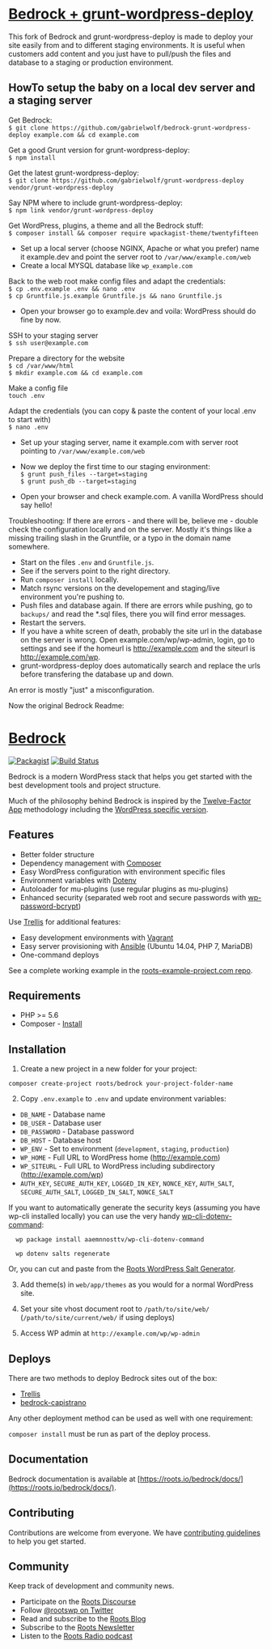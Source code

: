 # [Bedrock + grunt-wordpress-deploy](https://github.com/gabrielwolf/bedrock-grunt-wordpress-deploy)

This fork of Bedrock and grunt-wordpress-deploy is made to deploy your site easily from and to different staging environments. It is useful when customers add content and you just have to pull/push the files and database to a staging or production environment.

## HowTo setup the baby on a local dev server and a staging server

Get Bedrock:  
`$ git clone https://github.com/gabrielwolf/bedrock-grunt-wordpress-deploy example.com && cd example.com`  

Get a good Grunt version for grunt-wordpress-deploy:  
`$ npm install`  

Get the latest grunt-wordpress-deploy:  
`$ git clone https://github.com/gabrielwolf/grunt-wordpress-deploy vendor/grunt-wordpress-deploy`  

Say NPM where to include grunt-wordpress-deploy:  
`$ npm link vendor/grunt-wordpress-deploy`  

Get WordPress, plugins, a theme and all the Bedrock stuff:  
`$ composer install && composer require wpackagist-theme/twentyfifteen`  

- Set up a local server (choose NGINX, Apache or what you prefer) name it example.dev and point the server root to `/var/www/example.com/web`  
- Create a local MYSQL database like `wp_example.com`  

Back to the web root make config files and adapt the credentials:  
`$ cp .env.example .env && nano .env`  
`$ cp Gruntfile.js.example Gruntfile.js && nano Gruntfile.js`  
  
- Open your browser go to example.dev and voila: WordPress should do fine by now.  
  
SSH to your staging server  
`$ ssh user@example.com`  
  
Prepare a directory for the website  
`$ cd /var/www/html`  
`$ mkdir example.com && cd example.com`  
  
Make a config file  
`touch .env`  
  
Adapt the credentials (you can copy & paste the content of your local .env to start with)  
`$ nano .env`  

- Set up your staging server, name it example.com with server root pointing to `/var/www/example.com/web`  
  
- Now we deploy the first time to our staging environment:  
`$ grunt push_files --target=staging`  
`$ grunt push_db --target=staging`  
  
- Open your browser and check example.com. A vanilla WordPress should say hello!

Troubleshooting:
If there are errors - and there will be, believe me - double check the configuration locally and on the server.
Mostly it's things like a missing trailing slash in the Gruntfile, or a typo in the domain name somewhere.
- Start on the files `.env` and `Gruntfile.js`.
- See if the servers point to the right directory.
- Run `composer install` locally.
- Match rsync versions on the developement and staging/live environment you're pushing to.
- Push files and database again. If there are errors while pushing, go to  `backups/` and read the \*.sql files, there you will find error messages.  
- Restart the servers.  
- If you have a white screen of death, probably the site url in the database on the server is wrong. Open example.com/wp/wp-admin, login, go to settings and see if the homeurl is http://example.com and the siteurl is http://example.com/wp.
- grunt-wordpress-deploy does automatically search and replace the urls before transfering the database up and down.

An error is mostly "just" a misconfiguration.  

Now the original Bedrock Readme:  

# [Bedrock](https://roots.io/bedrock/)
[![Packagist](https://img.shields.io/packagist/v/roots/bedrock.svg?style=flat-square)](https://packagist.org/packages/roots/bedrock)
[![Build Status](https://img.shields.io/travis/roots/bedrock.svg?style=flat-square)](https://travis-ci.org/roots/bedrock)

Bedrock is a modern WordPress stack that helps you get started with the best development tools and project structure.

Much of the philosophy behind Bedrock is inspired by the [Twelve-Factor App](http://12factor.net/) methodology including the [WordPress specific version](https://roots.io/twelve-factor-wordpress/).

## Features

* Better folder structure
* Dependency management with [Composer](http://getcomposer.org)
* Easy WordPress configuration with environment specific files
* Environment variables with [Dotenv](https://github.com/vlucas/phpdotenv)
* Autoloader for mu-plugins (use regular plugins as mu-plugins)
* Enhanced security (separated web root and secure passwords with [wp-password-bcrypt](https://github.com/roots/wp-password-bcrypt))

Use [Trellis](https://github.com/roots/trellis) for additional features:

* Easy development environments with [Vagrant](http://www.vagrantup.com/)
* Easy server provisioning with [Ansible](http://www.ansible.com/) (Ubuntu 14.04, PHP 7, MariaDB)
* One-command deploys

See a complete working example in the [roots-example-project.com repo](https://github.com/roots/roots-example-project.com).

## Requirements

* PHP >= 5.6
* Composer - [Install](https://getcomposer.org/doc/00-intro.md#installation-linux-unix-osx)

## Installation

1. Create a new project in a new folder for your project:

  `composer create-project roots/bedrock your-project-folder-name`

2. Copy `.env.example` to `.env` and update environment variables:
  * `DB_NAME` - Database name
  * `DB_USER` - Database user
  * `DB_PASSWORD` - Database password
  * `DB_HOST` - Database host
  * `WP_ENV` - Set to environment (`development`, `staging`, `production`)
  * `WP_HOME` - Full URL to WordPress home (http://example.com)
  * `WP_SITEURL` - Full URL to WordPress including subdirectory (http://example.com/wp)
  * `AUTH_KEY`, `SECURE_AUTH_KEY`, `LOGGED_IN_KEY`, `NONCE_KEY`, `AUTH_SALT`, `SECURE_AUTH_SALT`, `LOGGED_IN_SALT`, `NONCE_SALT`

  If you want to automatically generate the security keys (assuming you have wp-cli installed locally) you can use the very handy [wp-cli-dotenv-command][wp-cli-dotenv]:

      wp package install aaemnnosttv/wp-cli-dotenv-command

      wp dotenv salts regenerate

  Or, you can cut and paste from the [Roots WordPress Salt Generator][roots-wp-salt].

3. Add theme(s) in `web/app/themes` as you would for a normal WordPress site.

4. Set your site vhost document root to `/path/to/site/web/` (`/path/to/site/current/web/` if using deploys)

5. Access WP admin at `http://example.com/wp/wp-admin`

## Deploys

There are two methods to deploy Bedrock sites out of the box:

* [Trellis](https://github.com/roots/trellis)
* [bedrock-capistrano](https://github.com/roots/bedrock-capistrano)

Any other deployment method can be used as well with one requirement:

`composer install` must be run as part of the deploy process.

## Documentation

Bedrock documentation is available at [https://roots.io/bedrock/docs/](https://roots.io/bedrock/docs/).

## Contributing

Contributions are welcome from everyone. We have [contributing guidelines](https://github.com/roots/guidelines/blob/master/CONTRIBUTING.md) to help you get started.

## Community

Keep track of development and community news.

* Participate on the [Roots Discourse](https://discourse.roots.io/)
* Follow [@rootswp on Twitter](https://twitter.com/rootswp)
* Read and subscribe to the [Roots Blog](https://roots.io/blog/)
* Subscribe to the [Roots Newsletter](https://roots.io/subscribe/)
* Listen to the [Roots Radio podcast](https://roots.io/podcast/)

[roots-wp-salt]:https://roots.io/salts.html
[wp-cli-dotenv]:https://github.com/aaemnnosttv/wp-cli-dotenv-command
